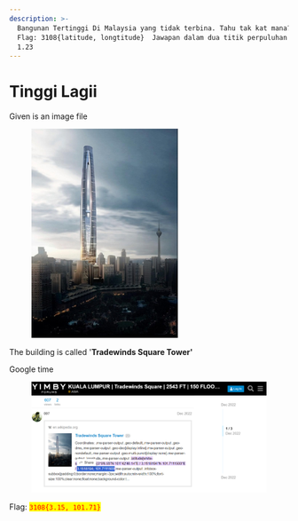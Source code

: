 ```yaml
---
description: >-
  Bangunan Tertinggi Di Malaysia yang tidak terbina. Tahu tak kat mana?  Format
  Flag: 3108{latitude, longtitude}  Jawapan dalam dua titik perpuluhan  Contoh:
  1.23
---
```


# Tinggi Lagii

Given is an image file

<figure><img src="../../../.gitbook/assets/Bangunan_jpg.jpg" alt=""><figcaption></figcaption></figure>

The building is called '**Tradewinds Square Tower'**

Google time

<figure><img src="../../../.gitbook/assets/image (422).png" alt=""><figcaption></figcaption></figure>

Flag: <mark style="color:red;">`3108{3.15, 101.71}`</mark>
